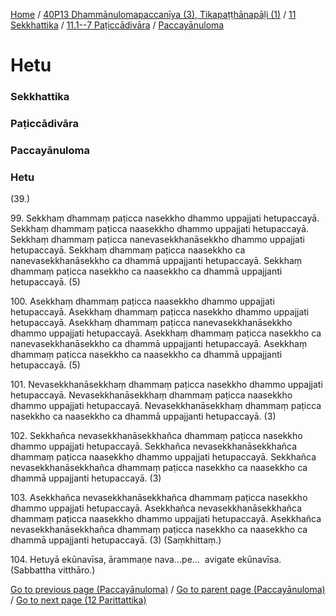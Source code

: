 
[Home](/) / [40P13 Dhammānulomapaccanīya (3), Tikapaṭṭhānapāḷi (1)](/tipitaka/40P13.md) / [11 Sekkhattika](/tipitaka/40P13/11.md) / [11.1--7 Paṭiccādivāra](/tipitaka/40P13/11/11.1--7.md) / [Paccayānuloma](/tipitaka/40P13/11/11.1--7/Paccayanuloma.md)

# Hetu

### Sekkhattika

### Paṭiccādivāra

### Paccayānuloma

### Hetu

(39.)

99\. Sekkhaṃ dhammaṃ paṭicca nasekkho dhammo uppajjati hetupaccayā. Sekkhaṃ dhammaṃ paṭicca naasekkho dhammo uppajjati hetupaccayā. Sekkhaṃ dhammaṃ paṭicca nanevasekkhanāsekkho dhammo uppajjati hetupaccayā. Sekkhaṃ dhammaṃ paṭicca naasekkho ca nanevasekkhanāsekkho ca dhammā uppajjanti hetupaccayā. Sekkhaṃ dhammaṃ paṭicca nasekkho ca naasekkho ca dhammā uppajjanti hetupaccayā. (5)

100\. Asekkhaṃ dhammaṃ paṭicca naasekkho dhammo uppajjati hetupaccayā. Asekkhaṃ dhammaṃ paṭicca nasekkho dhammo uppajjati hetupaccayā. Asekkhaṃ dhammaṃ paṭicca nanevasekkhanāsekkho dhammo uppajjati hetupaccayā. Asekkhaṃ dhammaṃ paṭicca nasekkho ca nanevasekkhanāsekkho ca dhammā uppajjanti hetupaccayā. Asekkhaṃ dhammaṃ paṭicca nasekkho ca naasekkho ca dhammā uppajjanti hetupaccayā. (5)

101\. Nevasekkhanāsekkhaṃ dhammaṃ paṭicca nasekkho dhammo uppajjati hetupaccayā. Nevasekkhanāsekkhaṃ dhammaṃ paṭicca naasekkho dhammo uppajjati hetupaccayā. Nevasekkhanāsekkhaṃ dhammaṃ paṭicca nasekkho ca naasekkho ca dhammā uppajjanti hetupaccayā. (3)

102\. Sekkhañca nevasekkhanāsekkhañca dhammaṃ paṭicca nasekkho dhammo uppajjati hetupaccayā. Sekkhañca nevasekkhanāsekkhañca dhammaṃ paṭicca naasekkho dhammo uppajjati hetupaccayā. Sekkhañca nevasekkhanāsekkhañca dhammaṃ paṭicca nasekkho ca naasekkho ca dhammā uppajjanti hetupaccayā. (3)

103\. Asekkhañca nevasekkhanāsekkhañca dhammaṃ paṭicca nasekkho dhammo uppajjati hetupaccayā. Asekkhañca nevasekkhanāsekkhañca dhammaṃ paṭicca naasekkho dhammo uppajjati hetupaccayā. Asekkhañca nevasekkhanāsekkhañca dhammaṃ paṭicca nasekkho ca naasekkho ca dhammā uppajjanti hetupaccayā. (3) (Saṃkhittaṃ.)

104\. Hetuyā ekūnavīsa, ārammaṇe nava…pe…  avigate ekūnavīsa. (Sabbattha vitthāro.)

[Go to previous page (Paccayānuloma)](/tipitaka/40P13/11/11.1--7/Paccayanuloma.md) / [Go to parent page (Paccayānuloma)](/tipitaka/40P13/11/11.1--7/Paccayanuloma.md) / [Go to next page (12 Parittattika)](/tipitaka/40P13/12.md)


